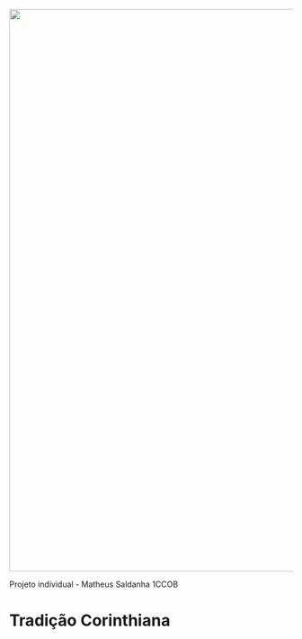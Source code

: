 <img src="https://i.pinimg.com/originals/93/5e/4a/935e4aea310e635d9cc7831b743cc9ff.jpg" width='1000px'> <img><br>

Projeto individual - Matheus Saldanha 1CCOB 

<h1>Tradição Corinthiana</h1>
